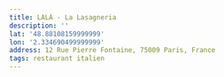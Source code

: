 ```yaml
---
title: LALÀ - La Lasagneria
description: ''
lat: '48.88108159999999'
lon: '2.334690499999999'
address: 12 Rue Pierre Fontaine, 75009 Paris, France
tags: restaurant italien
---
```

